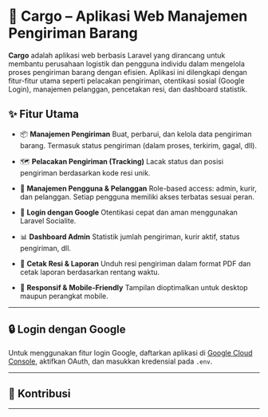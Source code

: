 # 🚚 Cargo – Aplikasi Web Manajemen Pengiriman Barang

**Cargo** adalah aplikasi web berbasis Laravel yang dirancang untuk membantu perusahaan logistik dan pengguna individu dalam mengelola proses pengiriman barang dengan efisien. Aplikasi ini dilengkapi dengan fitur-fitur utama seperti pelacakan pengiriman, otentikasi sosial (Google Login), manajemen pelanggan, pencetakan resi, dan dashboard statistik.

## ✨ Fitur Utama

* 📦 **Manajemen Pengiriman**
  Buat, perbarui, dan kelola data pengiriman barang. Termasuk status pengiriman (dalam proses, terkirim, gagal, dll).

* 🗺️ **Pelacakan Pengiriman (Tracking)**
  Lacak status dan posisi pengiriman berdasarkan kode resi unik.

* 👥 **Manajemen Pengguna & Pelanggan**
  Role-based access: admin, kurir, dan pelanggan. Setiap pengguna memiliki akses terbatas sesuai peran.

* 🔐 **Login dengan Google**
  Otentikasi cepat dan aman menggunakan Laravel Socialite.

* 📊 **Dashboard Admin**
  Statistik jumlah pengiriman, kurir aktif, status pengiriman, dll.

* 🧾 **Cetak Resi & Laporan**
  Unduh resi pengiriman dalam format PDF dan cetak laporan berdasarkan rentang waktu.

* 📱 **Responsif & Mobile-Friendly**
  Tampilan dioptimalkan untuk desktop maupun perangkat mobile.

---


## 🔒 Login dengan Google

Untuk menggunakan fitur login Google, daftarkan aplikasi di [Google Cloud Console](https://console.cloud.google.com/), aktifkan OAuth, dan masukkan kredensial pada `.env`.

---

## 🤝 Kontribusi

---
